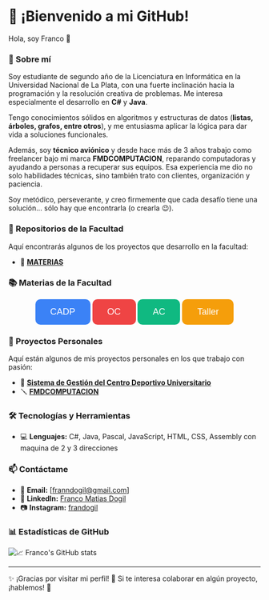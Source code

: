 # 🚀 ¡Bienvenido a mi GitHub!

Hola, soy Franco 👋  

### 📌 Sobre mí  

Soy estudiante de segundo año de la Licenciatura en Informática en la Universidad Nacional de La Plata, con una fuerte inclinación hacia la programación y la resolución creativa de problemas. Me interesa especialmente el desarrollo en **C#** y **Java**.  

Tengo conocimientos sólidos en algoritmos y estructuras de datos (**listas, árboles, grafos, entre otros**), y me entusiasma aplicar la lógica para dar vida a soluciones funcionales.  

Además, soy **técnico aviónico** y desde hace más de 3 años trabajo como freelancer bajo mi marca **FMDCOMPUTACION**, reparando computadoras y ayudando a personas a recuperar sus equipos. Esa experiencia me dio no solo habilidades técnicas, sino también trato con clientes, organización y paciencia.  

Soy metódico, perseverante, y creo firmemente que cada desafío tiene una solución... sólo hay que encontrarla (o crearla 😉).  

### 🏫 Repositorios de la Facultad  
Aquí encontrarás algunos de los proyectos que desarrollo en la facultad:  

- 📘 **[MATERIAS](https://github.com/franndogil/unlp-info-materias)**

### 📚 Materias de la Facultad  

<div align="center">
  <a href="URL_DEL_REPO_CADP" style="text-decoration: none;">
    <button style="background-color: #3b82f6; color: white; border-radius: 10px; padding: 15px 30px; font-size: 18px; border: none; cursor: pointer;">CADP</button>
  </a>
  <a href="URL_DEL_REPO_OC" style="text-decoration: none;">
    <button style="background-color: #ef4444; color: white; border-radius: 10px; padding: 15px 30px; font-size: 18px; border: none; cursor: pointer;">OC</button>
  </a>
  <a href="URL_DEL_REPO_AC" style="text-decoration: none;">
    <button style="background-color: #10b981; color: white; border-radius: 10px; padding: 15px 30px; font-size: 18px; border: none; cursor: pointer;">AC</button>
  </a>
  <a href="URL_DEL_REPO_TALLER" style="text-decoration: none;">
    <button style="background-color: #f59e0b; color: white; border-radius: 10px; padding: 15px 30px; font-size: 18px; border: none; cursor: pointer;">Taller</button>
  </a>
</div>

### 🌟 Proyectos Personales  
Aquí están algunos de mis proyectos personales en los que trabajo con pasión:  

- 🚀 **[Sistema de Gestión del Centro Deportivo Universitario](https://github.com/juampiconejera/CentroEventos)**
- 🪛 **[FMDCOMPUTACION](https://www.instagram.com/fmdcomputacion/)**

### 🛠️ Tecnologías y Herramientas  
- 💻 **Lenguajes:** C#, Java, Pascal, JavaScript, HTML, CSS, Assembly con maquina de 2 y 3 direcciones

### 📫 Contáctame  
- 📧 **Email:** [franndogil@gmail.com]  
- 💼 **LinkedIn:** [Franco Matias Dogil](https://www.linkedin.com/in/francomatiasdogil/)  
- 📷 **Instagram:** [frandogil](https://www.instagram.com/frandogil)

### 📊 Estadísticas de GitHub  
![📈 Franco's GitHub stats](https://github-readme-stats.vercel.app/api?username=franndogil&show_icons=true&theme=radical)  

---

✨ ¡Gracias por visitar mi perfil! 🌟 Si te interesa colaborar en algún proyecto, ¡hablemos! 🚀  
